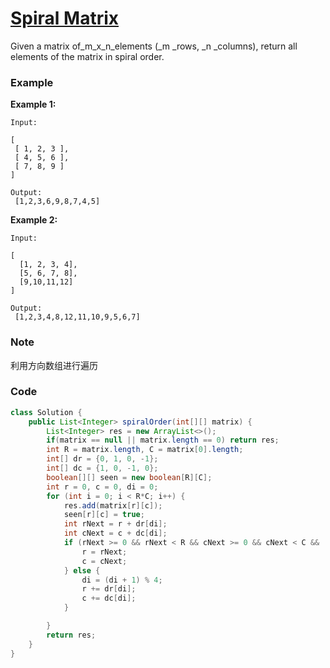 # [Spiral Matrix](https://leetcode.com/problems/spiral-matrix/description/)

Given a matrix of\_m\_x\_n\_elements \(\_m \_rows, \_n \_columns\), return all elements of the matrix in spiral order.

### Example

**Example 1:**

```
Input:

[
 [ 1, 2, 3 ],
 [ 4, 5, 6 ],
 [ 7, 8, 9 ]
]

Output:
 [1,2,3,6,9,8,7,4,5]
```

**Example 2:**

```
Input:

[
  [1, 2, 3, 4],
  [5, 6, 7, 8],
  [9,10,11,12]
]

Output:
 [1,2,3,4,8,12,11,10,9,5,6,7]
```

### Note

利用方向数组进行遍历

### Code

```java
class Solution {
    public List<Integer> spiralOrder(int[][] matrix) {
        List<Integer> res = new ArrayList<>();
        if(matrix == null || matrix.length == 0) return res;
        int R = matrix.length, C = matrix[0].length;
        int[] dr = {0, 1, 0, -1};
        int[] dc = {1, 0, -1, 0};
        boolean[][] seen = new boolean[R][C];
        int r = 0, c = 0, di = 0;
        for (int i = 0; i < R*C; i++) {
            res.add(matrix[r][c]);
            seen[r][c] = true;
            int rNext = r + dr[di];
            int cNext = c + dc[di];
            if (rNext >= 0 && rNext < R && cNext >= 0 && cNext < C && !seen[rNext][cNext]) {                
                r = rNext;
                c = cNext;
            } else {
                di = (di + 1) % 4;
                r += dr[di];
                c += dc[di];                
            }

        }
        return res;
    }
}
```




